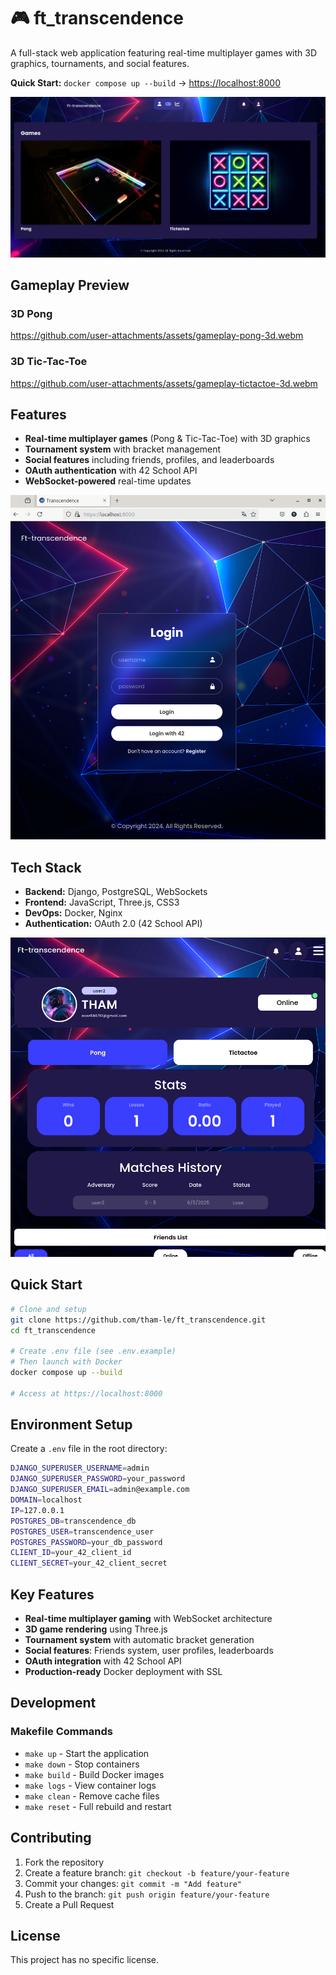 # 🎮 ft_transcendence

A full-stack web application featuring real-time multiplayer games with 3D graphics, tournaments, and social features.

**Quick Start:** `docker compose up --build` → [https://localhost:8000](https://localhost:8000)

![Game Interface](image/game.png)

## Gameplay Preview

### 3D Pong
<https://github.com/user-attachments/assets/gameplay-pong-3d.webm>

### 3D Tic-Tac-Toe
<https://github.com/user-attachments/assets/gameplay-tictactoe-3d.webm>

## Features

- **Real-time multiplayer games** (Pong & Tic-Tac-Toe) with 3D graphics
- **Tournament system** with bracket management
- **Social features** including friends, profiles, and leaderboards
- **OAuth authentication** with 42 School API
- **WebSocket-powered** real-time updates

![Login Interface](image/login.png)

## Tech Stack

- **Backend:** Django, PostgreSQL, WebSockets
- **Frontend:** JavaScript, Three.js, CSS3
- **DevOps:** Docker, Nginx
- **Authentication:** OAuth 2.0 (42 School API)

![User Profile](image/profile.png)

## Quick Start

```bash
# Clone and setup
git clone https://github.com/tham-le/ft_transcendence.git
cd ft_transcendence

# Create .env file (see .env.example)
# Then launch with Docker
docker compose up --build

# Access at https://localhost:8000
```

## Environment Setup

Create a `.env` file in the root directory:

```bash
DJANGO_SUPERUSER_USERNAME=admin
DJANGO_SUPERUSER_PASSWORD=your_password
DJANGO_SUPERUSER_EMAIL=admin@example.com
DOMAIN=localhost
IP=127.0.0.1
POSTGRES_DB=transcendence_db
POSTGRES_USER=transcendence_user
POSTGRES_PASSWORD=your_db_password
CLIENT_ID=your_42_client_id
CLIENT_SECRET=your_42_client_secret
```

## Key Features

- **Real-time multiplayer gaming** with WebSocket architecture
- **3D game rendering** using Three.js
- **Tournament system** with automatic bracket generation
- **Social features**: Friends system, user profiles, leaderboards
- **OAuth integration** with 42 School API
- **Production-ready** Docker deployment with SSL

## Development

### Makefile Commands

- `make up` - Start the application
- `make down` - Stop containers
- `make build` - Build Docker images
- `make logs` - View container logs
- `make clean` - Remove cache files
- `make reset` - Full rebuild and restart

## Contributing

1. Fork the repository
2. Create a feature branch: `git checkout -b feature/your-feature`
3. Commit your changes: `git commit -m "Add feature"`
4. Push to the branch: `git push origin feature/your-feature`
5. Create a Pull Request

## License

This project has no specific license.
